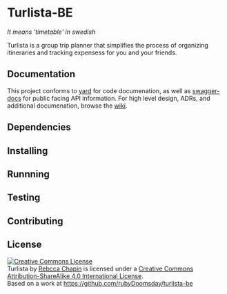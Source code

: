 # Turlista-BE

_It means 'timetable' in swedish_

Turlista is a group trip planner that simplifies the process of organizing itineraries and tracking
expensess for you and your friends.

## Documentation

This project conforms to [yard](https://github.com/lsegal/yard) for code documenation, as well as
[swagger-docs](https://github.com/richhollis/swagger-docs) for public facing API information. For
high level design, ADRs, and additional documenation, browse the [wiki](./wiki).

## Dependencies

## Installing

## Runnning

## Testing

## Contributing

## License

<a rel="license" href="http://creativecommons.org/licenses/by-sa/4.0/"><img alt="Creative Commons
License" style="border-width:0" src="https://i.creativecommons.org/l/by-sa/4.0/88x31.png" /></a><br
/><span xmlns:dct="http://purl.org/dc/terms/" href="http://purl.org/dc/dcmitype/Text"
property="dct:title" rel="dct:type">Turlista</span> by <a xmlns:cc="http://creativecommons.org/ns#"
href="https://github.com/rubyDoomsday/turlista-be" property="cc:attributionName"
rel="cc:attributionURL">Rebcca Chapin</a> is licensed under a <a rel="license"
href="http://creativecommons.org/licenses/by-sa/4.0/">Creative Commons Attribution-ShareAlike 4.0
International License</a>.<br />Based on a work at <a xmlns:dct="http://purl.org/dc/terms/"
href="https://github.com/rubyDoomsday/turlista-be"
rel="dct:source">https://github.com/rubyDoomsday/turlista-be</a>

